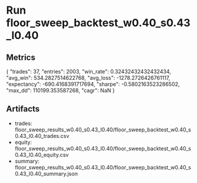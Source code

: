 # Run floor_sweep_backtest_w0.40_s0.43_l0.40

## Metrics
{
  "trades": 37,
  "entries": 2003,
  "win_rate": 0.32432432432432434,
  "avg_win": 534.2827514622768,
  "avg_loss": -1278.2726426761117,
  "expectancy": -690.4168391717694,
  "sharpe": -0.5802163523286502,
  "max_dd": 110199.353587268,
  "cagr": NaN
}

## Artifacts
- trades: floor_sweep_results_w0.40_s0.43_l0.40/floor_sweep_backtest_w0.40_s0.43_l0.40_trades.csv
- equity: floor_sweep_results_w0.40_s0.43_l0.40/floor_sweep_backtest_w0.40_s0.43_l0.40_equity.csv
- summary: floor_sweep_results_w0.40_s0.43_l0.40/floor_sweep_backtest_w0.40_s0.43_l0.40_summary.json